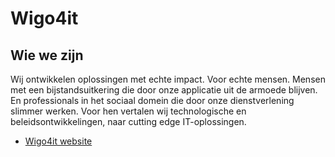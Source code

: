 # Wigo4it

## Wie we zijn
Wij ontwikkelen oplossingen met echte impact. Voor echte mensen. Mensen met een bijstandsuitkering die door onze applicatie uit de armoede blijven. En professionals in het sociaal domein die door onze dienstverlening slimmer werken. Voor hen vertalen wij technologische en beleidsontwikkelingen, naar cutting edge IT-oplossingen.   

- <a href="https://www.wigo4it.nl/?utm=duurzaamheidsradar">Wigo4it website</a>